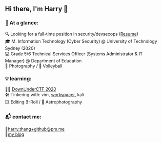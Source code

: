 ## Hi there, I'm Harry 👋

### :pushpin: At a glance:
:mag: Looking for a full-time position in security/devsecops ([Resume](http://harrythang.tech/resume))  
:mortar_board: M. Information Technology (Cyber Security) @ University of Technology Sydney (2020)  
:computer: Grade 5/6 Technical Services Officer (Systems Administrator & IT Manager) @ Department of Education  
:camera_flash: Photography / :volleyball: Volleyball  

### :bulb: learning:
:pirate_flag: [DownUnderCTF 2020](http://harrythang.tech)  
:hammer_and_wrench: Tinkering with: vim, [workspacer](https://github.com/rickbutton/workspacer), kali  
:film_strip: Editing B-Roll / :stars: Astrophotography  

### :mailbox_with_mail: contact me:
:email:harry.thang+github@pm.me  
:book:[my blog](http://harrythang.tech)  


<!--
**hazzashirt/hazzashirt** is a ✨ _special_ ✨ repository because its `README.md` (this file) appears on your GitHub profile.

Here are some ideas to get you started:

- 🔭 I’m currently working on ...
- 🌱 I’m currently learning ...
- 👯 I’m looking to collaborate on ...
- 🤔 I’m looking for help with ...
- 💬 Ask me about ...
- 📫 How to reach me: 
- 😄 Pronouns: ...
- ⚡ Fun fact: ...
-->
